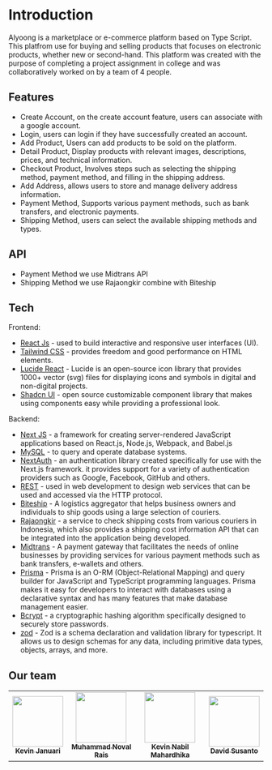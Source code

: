 # Introduction
Alyoong is a marketplace or e-commerce platform based on Type Script. This platfrom use for buying and selling products that focuses on electronic products, whether new or second-hand. This platform was created with the purpose of completing a project assignment in college and was collaboratively worked on by a team of 4 people.

## Features

- Create Account, on the create account feature, users can associate with a google account.
- Login, users can login if they have successfully created an account.
- Add Product, Users can add products to be sold on the platform.
- Detail Product, Display products with relevant images, descriptions, prices, and technical information.
- Checkout Product, Involves steps such as selecting the shipping method, payment method, and filling in the shipping address.
- Add Address, allows users to store and manage delivery address information.
- Payment Method, Supports various payment methods, such as bank transfers, and electronic payments.
- Shipping Method, users can select the available shipping methods and types.

## API
- Payment Method we use Midtrans API
- Shipping Method we use Rajaongkir combine with Biteship

## Tech

Frontend:
- [React Js](https://react.dev/) - used to build interactive and responsive user interfaces (UI).
- [Tailwind CSS](https://tailwindcss.com/) - provides freedom and good performance on HTML elements.
- [Lucide React](https://lucide.dev/) - Lucide is an open-source icon library that provides 1000+ vector (svg) files for displaying icons and symbols in digital and non-digital projects.
- [Shadcn UI](https://ui.shadcn.com/) - open source customizable component library that makes using components easy while providing a professional look.

Backend:
- [Next JS](https://nextjs.org/) - a framework for creating server-rendered JavaScript applications based on React.js, Node.js, Webpack, and Babel.js
- [MySQL](https://www.mysql.com/) - to query and operate database systems.
- [NextAuth](https://next-auth.js.org/) - an authentication library created specifically for use with the Next.js framework. it provides support for a variety of authentication providers such as Google, Facebook, GitHub and others.
- [REST](https://restfulapi.net/) - used in web development to design web services that can be used and accessed via the HTTP protocol.
- [Biteship](https://biteship.com/id) - A logistics aggregator that helps business owners and individuals to ship goods using a large selection of couriers.
- [Rajaongkir](https://rajaongkir.com/) - a service to check shipping costs from various couriers in Indonesia, which also provides a shipping cost information API that can be integrated into the application being developed.
- [Midtrans](https://midtrans.com/) - A payment gateway that facilitates the needs of online businesses by providing services for various payment methods such as bank transfers, e-wallets and others.
- [Prisma](https://www.prisma.io/) - Prisma is an O-RM (Object-Relational Mapping) and query builder for JavaScript and TypeScript programming languages. Prisma makes it easy for developers to interact with databases using a declarative syntax and has many features that make database management easier.
- [Bcrypt](https://bcrypt-generator.com/) - a cryptographic hashing algorithm specifically designed to securely store passwords.
- [zod](https://zod.dev/) - Zod is a schema declaration and validation library for typescript. It allows us to design schemas for any data, including primitive data types, objects, arrays, and more.

## Our team

<table>
  <tbody>
    <tr>
      <td align="center"><a href="https://github.com/kevinjanuary"><img src="https://avatars.githubusercontent.com/u/128971428?v=4?s=100" width="100px;" alt=""/><br /><sub><b>Kevin Januari</b></sub></a></td>
      <td align="center"><a href="https://github.com/rais2215"><img src="https://avatars.githubusercontent.com/u/129215713?v=4?s=100" width="100px;" alt=""/><br /><sub><b>Muhammad Noval Rais</b></sub></a></td>
      <td align="center"><a href="https://github.com/kvnnabil234"><img src="https://avatars.githubusercontent.com/u/129818966?v=4?s=100" width="100px;" alt=""/><br /><sub><b>Kevin Nabil Mahardhika</b></sub></a></td>
      <td align="center"><a href="https://github.com/DavidSsntt"><img src="https://avatars.githubusercontent.com/u/134194729?v=4s=100" width="100px;" alt=""/><br /><sub><b>David Susanto</b></sub></a></td>
    </tr>
  </tbody>
</table>

